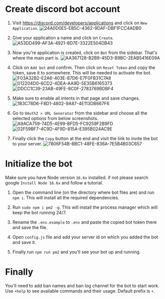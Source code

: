 # Create discord bot account

1. Visit https://discord.com/developers/applications and click on `New Application`.
![24A0D0E5-EB5C-4362-9DAF-DBF1FCC4ADB0](https://user-images.githubusercontent.com/36473811/172999271-2ae52b53-6895-405f-9479-8678b69909e5.jpeg)

2. Give your application a name and click on `Create`.
![A53DD499-AF3A-4921-8D7E-3322E504DB43](https://user-images.githubusercontent.com/36473811/172999476-8a668127-fdd2-431d-934b-a82f9219d0aa.jpeg)

3. Now you're application is created, click on `Bot` from the sidebar. That's where the main part is.
![AA367128-B2B9-45D3-B9BC-2EAB5416E09A](https://user-images.githubusercontent.com/36473811/172999681-26fc4b2d-7319-4b38-960b-215c22acaf55.jpeg)

4. Click on `Add bot` and confirm. Then click on `Reset Token` and copy the token, save it to somewhere. This will be needed to activate the bot.
![F03A32B2-E2A6-403E-87D6-E7F0FB31C7A8](https://user-images.githubusercontent.com/36473811/172999937-63bba736-aee0-40a1-af9b-c66108c0fced.jpeg)
![012204D0-6CD2-4DEA-AA9D-5E35B6165373](https://user-images.githubusercontent.com/36473811/172999968-86c203f4-d689-463e-9bac-3f53a1803667.jpeg)
![DDCC1C39-23AB-49FE-8C0F-2783769BDBF4](https://user-images.githubusercontent.com/36473811/172999978-14059f35-601f-411f-bf21-0a45bd6f2238.jpeg)

5. Make sure to enable all intents in that page and save changes.
![1B3C78D6-F8D1-4802-9A87-4E113DB667F6](https://user-images.githubusercontent.com/36473811/173000129-1badcd21-4a9e-4ce2-be8e-fc281382a9a5.jpeg)

6. Go to `OAuth2 > URL Generator` from the sidebar and choose all the selected options from below screenshots.
![A9ACA759-74D5-4E99-BFD5-FC9259F2B9FD](https://user-images.githubusercontent.com/36473811/173000269-0b7d11fa-a5b0-442f-ac7e-88179b78576a.jpeg)
![02F59BF7-4C9D-4F9D-815A-E395B024AC9E](https://user-images.githubusercontent.com/36473811/173000291-72febc8f-33ec-4c70-baf7-4bb492403bb5.jpeg)

7. Finally click the `Copy` button at the end and visit the link to invite the bot to your server.
![7806F54B-8BC1-48FE-836A-7E5B4B03C657](https://user-images.githubusercontent.com/36473811/173000470-389400fd-cdba-482e-b39f-7338cfaf5aab.jpeg)

# Initialize the bot

Make sure you have Node version `16.6x` installed. if not please search google `Install Node 16.6x` and follow a tutorial.

1. Open the command line (on the directory where bot files are) and run `npm i`. This will install all the required dependencies.

2. Run `sudo npm i pm2 -g`. This will install the process manager which will keep the bot running 24/7.

3. Rename the `.env.example` to `.env` and paste the copied bot token there and save the file.

4. Open `config.js` file and add your server id on which you added the bot and save it.

5. Finally run `npm run pm2` and you'll see your bot up and running.

# Finally

You'll need to add ban names and ban log channel for the bot to start work. Use `+help` to see available commands and their usage. Default prefix is `+`.
